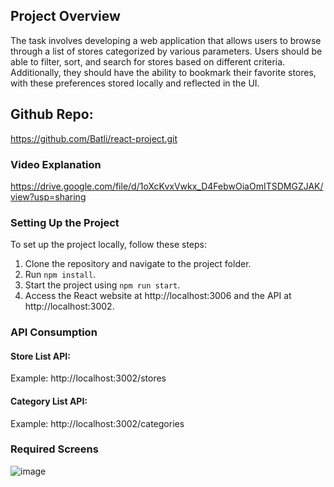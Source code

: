 ## Project Overview

The task involves developing a web application that allows users to browse through a list of stores categorized by various parameters. Users should be able to filter, sort, and search for stores based on different criteria. Additionally, they should have the ability to bookmark their favorite stores, with these preferences stored locally and reflected in the UI.

## Github Repo:
https://github.com/Batli/react-project.git

### Video Explanation
https://drive.google.com/file/d/1oXcKvxVwkx_D4FebwOiaOmITSDMGZJAK/view?usp=sharing

### Setting Up the Project

To set up the project locally, follow these steps:

1. Clone the repository and navigate to the project folder.
2. Run `npm install`.
3. Start the project using `npm run start`.
4. Access the React website at http://localhost:3006 and the API at http://localhost:3002.

### API Consumption

#### Store List API:
   Example: http://localhost:3002/stores

#### Category List API: 
   Example: http://localhost:3002/categories

### Required Screens
![image](https://github.com/user-attachments/assets/ea8ec4ce-a258-457a-b69e-6bab221e4c81)
